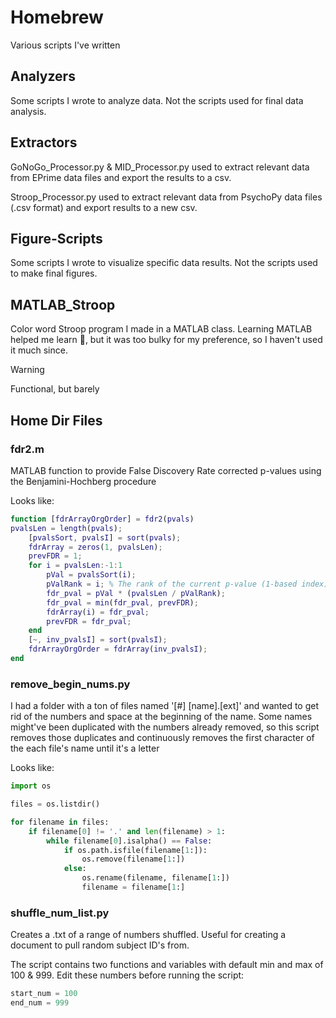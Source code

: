 # Homebrew
Various scripts I've written

## Analyzers

Some scripts I wrote to analyze data. Not the scripts used for final data analysis.

## Extractors

GoNoGo_Processor.py & MID_Processor.py used to extract relevant data from EPrime data files and export the results to a csv.

Stroop_Processor.py used to extract relevant data from PsychoPy data files (.csv format) and export results to a new csv.

## Figure-Scripts

Some scripts I wrote to visualize specific data results. Not the scripts used to make final figures.

## MATLAB_Stroop

Color word Stroop program I made in a MATLAB class. Learning MATLAB helped me learn :snake:, but it was too bulky for my preference, so I haven't used it much since.
> [!WARNING]
> Functional, but barely

## Home Dir Files

### fdr2.m
MATLAB function to provide False Discovery Rate corrected p-values using the Benjamini-Hochberg procedure

Looks like:
```MATLAB
function [fdrArrayOrgOrder] = fdr2(pvals)
pvalsLen = length(pvals);
    [pvalsSort, pvalsI] = sort(pvals);
    fdrArray = zeros(1, pvalsLen);
    prevFDR = 1; 
    for i = pvalsLen:-1:1
        pVal = pvalsSort(i);
        pValRank = i; % The rank of the current p-value (1-based index)
        fdr_pval = pVal * (pvalsLen / pValRank);
        fdr_pval = min(fdr_pval, prevFDR); 
        fdrArray(i) = fdr_pval;
        prevFDR = fdr_pval;
    end
    [~, inv_pvalsI] = sort(pvalsI);
    fdrArrayOrgOrder = fdrArray(inv_pvalsI);
end
```

### remove_begin_nums.py
I had a folder with a ton of files named '[#] [name].[ext]' and wanted to get rid of the numbers and space at the beginning of the name. Some names might've been duplicated with the numbers already removed, so this script removes those duplicates and continuously removes the first character of the each file's name until it's a letter

Looks like:
```python
import os

files = os.listdir()

for filename in files:
    if filename[0] != '.' and len(filename) > 1:
        while filename[0].isalpha() == False:
            if os.path.isfile(filename[1:]):
                os.remove(filename[1:])
            else:
                os.rename(filename, filename[1:])
                filename = filename[1:]
```

### shuffle_num_list.py
Creates a .txt of a range of numbers shuffled. Useful for creating a document to pull random subject ID's from.

The script contains two functions and variables with default min and max of 100 & 999. Edit these numbers before running the script:
```python
start_num = 100
end_num = 999
```
